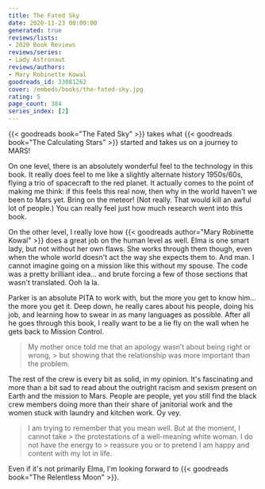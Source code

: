 ```yaml
---
title: The Fated Sky
date: 2020-11-23 00:00:00
generated: true
reviews/lists:
- 2020 Book Reviews
reviews/series:
- Lady Astronaut
reviews/authors:
- Mary Robinette Kowal
goodreads_id: 33081262
cover: /embeds/books/the-fated-sky.jpg
rating: 5
page_count: 384
series_index: [2]
---
```

{{< goodreads book="The Fated Sky" >}} takes what {{< goodreads book="The Calculating Stars" >}} started and takes us on a journey to MARS!  

On one level, there is an absolutely wonderful feel to the technology in this book. It really does feel to me like a slightly alternate history 1950s/60s, flying a trio of spacecraft to the red planet. It actually comes to the point of making me think: if this feels this real now, then why in the world haven't we been to Mars yet. Bring on the meteor! (Not really. That would kill an awful lot of people.) You can really feel just how much research went into this book.  

<!--more-->

On the other level, I really love how {{< goodreads author="Mary Robinette Kowal" >}} does a great job on the human level as well. Elma is one smart lady, but not without her own flaws. She works through them though, even when the whole world doesn't act the way she expects them to. And man. I cannot imagine going on a mission like this without my spouse. The code was a pretty brilliant idea... and brute forcing a few of those sections that wasn't translated. Ooh la la.  

Parker is an absolute PITA to work with, but the more you get to know him... the more you get it. Deep down, he really cares about his people, doing his job, and learning how to swear in as many languages as possible. After all he goes through this book, I really want to be a lie fly on the wall when he gets back to Mission Control.  

> My mother once told me that an apology wasn’t about being right or wrong, > but showing that the relationship was more important than the problem.

The rest of the crew is every bit as solid, in my opinion. It's fascinating and more than a bit sad to read about the outright racism and sexism present on Earth and the mission to Mars. People are people, yet you still find the black crew members doing more than their share of janitorial work and the women stuck with laundry and kitchen work. Oy vey.  

> I am trying to remember that you mean well. But at the moment, I cannot take > the protestations of a well-meaning white woman. I do not have the energy to > reassure you or to pretend I am happy and content with my lot in life.

Even if it's not primarily Elma, I'm looking forward to {{< goodreads book="The Relentless Moon" >}}.